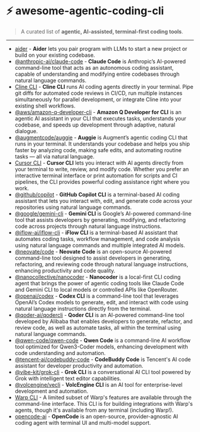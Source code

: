 # ⚡ awesome-agentic-coding-cli

> A curated list of **agentic, AI-assisted, terminal-first coding tools**.

---

- [aider](https://github.com/Aider-AI/aider) - **Aider** lets you pair program with LLMs to start a new project or build on your existing codebase.
- [@anthropic-ai/claude-code](https://github.com/anthropics/claude-code) - **Claude Code** is Anthropic’s AI-powered command-line tool that acts as an autonomous coding assistant, capable of understanding and modifying entire codebases through natural language commands.
- [Cline CLI](https://github.com/cline/cline) - **Cline CLI** runs AI coding agents directly in your terminal. Pipe git diffs for automated code reviews in CI/CD, run multiple instances simultaneously for parallel development, or integrate Cline into your existing shell workflows.
- [@aws/amazon-q-developer-cli](https://github.com/aws/amazon-q-developer-cli) - **Amazon Q Developer for CLI** is an agentic AI assistant in your CLI that executes tasks, understands your codebase, and speeds up development through adaptive, natural dialogue.
- [@augmentcode/auggie](https://github.com/augmentcode/auggie) - **Auggie** is Augment’s agentic coding CLI that runs in your terminal. It understands your codebase and helps you ship faster by analyzing code, making safe edits, and automating routine tasks — all via natural language.
- [Cursor CLI](https://cursor.com/cli) - **Cursor CLI** lets you interact with AI agents directly from your terminal to write, review, and modify code. Whether you prefer an interactive terminal interface or print automation for scripts and CI pipelines, the CLI provides powerful coding assistance right where you work.
- [@github/copilot](https://github.com/github/copilot-cli) - **GitHub Copilot CLI** is a terminal-based AI coding assistant that lets you interact with, edit, and generate code across your repositories using natural language commands.
- [@google/gemini-cli](https://github.com/google-gemini/gemini-cli) - **Gemini CLI** is Google’s AI-powered command-line tool that assists developers by generating, modifying, and refactoring code across projects through natural language instructions.
- [@iflow-ai/iflow-cli](https://github.com/iflow-ai/iflow-cli) - **iFlow CLI** is a terminal-based AI assistant that automates coding tasks, workflow management, and code analysis using natural language commands and multiple integrated AI models.
- [@neovate/code](https://github.com/neovateai/neovate-code) - **Neovate Code** is an open-source AI-powered command-line tool designed to assist developers in generating, refactoring, and reviewing code through natural language instructions, enhancing productivity and code quality.
- [@nanocollective/nanocoder](https://github.com/Nano-Collective/nanocoder) - **Nanocoder** is a local-first CLI coding agent that brings the power of agentic coding tools like Claude Code and Gemini CLI to local models or controlled APIs like OpenRouter.
- [@openai/codex](https://github.com/openai/codex) - **Codex CLI** is a command-line tool that leverages OpenAI’s Codex models to generate, edit, and interact with code using natural language instructions directly from the terminal.
- [@qoder-ai/qodercli](https://qoder.com/cli) - **Qoder CLI** is an AI-powered command-line tool developed by Alibaba that enables developers to generate, refactor, and review code, as well as automate tasks, all within the terminal using natural language commands.
- [@qwen-code/qwen-code](https://github.com/QwenLM/qwen-code) - **Qwen Code** is a command-line AI workflow tool optimized for Qwen3-Coder models, enhancing development with code understanding and automation.
- [@tencent-ai/codebuddy-code](https://cnb.cool/codebuddy/codebuddy-code) - **CodeBuddy Code** is Tencent's AI code assistant for developer productivity and automation.
- [@vibe-kit/grok-cli](https://github.com/superagent-ai/grok-cli) - **Grok CLI** is a conversational AI CLI tool powered by Grok with intelligent text editor capabilities.
- [@volcengine/vecli](https://github.com/volcengine/volcengine-cli) - **VolcEngine CLI** is an AI tool for enterprise-level development and automation.
- [Warp CLI](https://www.warp.dev/terminal) - A limited subset of Warp's features are available through the command-line interface. This CLI is for building integrations with Warp's agents, though it's available from any terminal (including Warp!).
- [opencode-ai](https://github.com/sst/opencode) - **OpenCode** is an open-source, provider-agnostic AI coding agent with terminal UI and multi-model support. 
